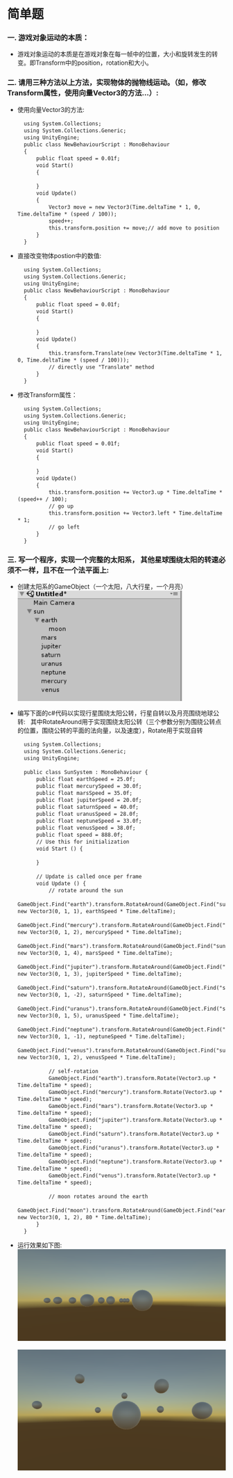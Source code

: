 # 简单题
### 一. 游戏对象运动的本质： ###  
- 游戏对象运动的本质是在游戏对象在每一帧中的位置，大小和旋转发生的转变。即Transform中的position，rotation和大小。  
### 二. 请用三种方法以上方法，实现物体的抛物线运动。（如，修改Transform属性，使用向量Vector3的方法…）: ###  
- 使用向量Vector3的方法:  

		using System.Collections;  
		using System.Collections.Generic;  
		using UnityEngine;  
		public class NewBehaviourScript : MonoBehaviour  
		{  
    		public float speed = 0.01f;
    		void Start()
    		{
    				    
    		}
    		void Update()
    		{
        		Vector3 move = new Vector3(Time.deltaTime * 1, 0, Time.deltaTime * (speed / 100));
        		speed++; 
        		this.transform.position += move;// add move to position
			}
		}
- 直接改变物体postion中的数值:  

		using System.Collections;  
		using System.Collections.Generic;  
		using UnityEngine;  
		public class NewBehaviourScript : MonoBehaviour  
		{  
    		public float speed = 0.01f;
    		void Start()
    		{
        
    		}
    		void Update()
    		{
        		this.transform.Translate(new Vector3(Time.deltaTime * 1, 0, Time.deltaTime * (speed / 100)));
        		// directly use "Translate" method
    		}
		}  
- 修改Transform属性：  

		using System.Collections;  
		using System.Collections.Generic;  
		using UnityEngine;  
		public class NewBehaviourScript : MonoBehaviour  
		{  
    		public float speed = 0.01f;
    		void Start()
    		{
        
    		}
    		void Update()
    		{
        		this.transform.position += Vector3.up * Time.deltaTime * (speed++ / 100);
        		// go up
        		this.transform.position += Vector3.left * Time.deltaTime * 1;
        		// go left 
    		}
		}  
### 三. 写一个程序，实现一个完整的太阳系， 其他星球围绕太阳的转速必须不一样，且不在一个法平面上: ###  
- 创建太阳系的GameObject（一个太阳，八大行星，一个月亮）  
![avatar](https://github.com/MockingT/3D_Game-2/blob/master/picture/3d2.png)  
- 编写下面的c#代码以实现行星围绕太阳公转，行星自转以及月亮围绕地球公转:  
其中RotateAround用于实现围绕太阳公转（三个参数分别为围绕公转点的位置，围绕公转的平面的法向量，以及速度），Rotate用于实现自转  

		using System.Collections;
		using System.Collections.Generic;
		using UnityEngine;

		public class SunSystem : MonoBehaviour {
    		public float earthSpeed = 25.0f;
    		public float mercurySpeed = 30.0f;
    		public float marsSpeed = 35.0f;
    		public float jupiterSpeed = 20.0f;
    		public float saturnSpeed = 40.0f;
    		public float uranusSpeed = 28.0f;
    		public float neptuneSpeed = 33.0f;
    		public float venusSpeed = 38.0f;
    		public float speed = 888.0f;
    		// Use this for initialization
    		void Start () {
		
			}
	
			// Update is called once per frame
			void Update () {
        		// rotate around the sun
        		GameObject.Find("earth").transform.RotateAround(GameObject.Find("sun").transform.position, new Vector3(0, 1, 1), earthSpeed * Time.deltaTime);
        		GameObject.Find("mercury").transform.RotateAround(GameObject.Find("sun").transform.position, new Vector3(0, 1, 2), mercurySpeed * Time.deltaTime);
        		GameObject.Find("mars").transform.RotateAround(GameObject.Find("sun").transform.position, new Vector3(0, 1, 4), marsSpeed * Time.deltaTime);
        		GameObject.Find("jupiter").transform.RotateAround(GameObject.Find("sun").transform.position, new Vector3(0, 1, 3), jupiterSpeed * Time.deltaTime);
        		GameObject.Find("saturn").transform.RotateAround(GameObject.Find("sun").transform.position, new Vector3(0, 1, -2), saturnSpeed * Time.deltaTime);
        		GameObject.Find("uranus").transform.RotateAround(GameObject.Find("sun").transform.position, new Vector3(0, 1, 5), uranusSpeed * Time.deltaTime);
        		GameObject.Find("neptune").transform.RotateAround(GameObject.Find("sun").transform.position, new Vector3(0, 1, -1), neptuneSpeed * Time.deltaTime);
        		GameObject.Find("venus").transform.RotateAround(GameObject.Find("sun").transform.position, new Vector3(0, 1, 2), venusSpeed * Time.deltaTime);

        		// self-rotation
        		GameObject.Find("earth").transform.Rotate(Vector3.up * Time.deltaTime * speed);
        		GameObject.Find("mercury").transform.Rotate(Vector3.up * Time.deltaTime * speed);
        		GameObject.Find("mars").transform.Rotate(Vector3.up * Time.deltaTime * speed);
        		GameObject.Find("jupiter").transform.Rotate(Vector3.up * Time.deltaTime * speed);
        		GameObject.Find("saturn").transform.Rotate(Vector3.up * Time.deltaTime * speed);
        		GameObject.Find("uranus").transform.Rotate(Vector3.up * Time.deltaTime * speed);
        		GameObject.Find("neptune").transform.Rotate(Vector3.up * Time.deltaTime * speed);
        		GameObject.Find("venus").transform.Rotate(Vector3.up * Time.deltaTime * speed);

		        // moon rotates around the earth
        		GameObject.Find("moon").transform.RotateAround(GameObject.Find("earth").transform.position, new Vector3(0, 1, 2), 80 * Time.deltaTime);
    		}
		}  
- 运行效果如下图:  
![avatar](https://github.com/MockingT/3D_Game-2/blob/master/picture/3d4.png)  
![avatar](https://github.com/MockingT/3D_Game-2/blob/master/picture/3d3.png)
